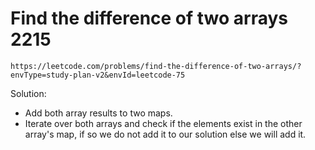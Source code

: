# Find the difference of two arrays 2215

`https://leetcode.com/problems/find-the-difference-of-two-arrays/?envType=study-plan-v2&envId=leetcode-75`

Solution:

- Add both array results to two maps.
- Iterate over both arrays and check if the elements exist in the other array's map, if so we do not add it to our solution else we will add it.
